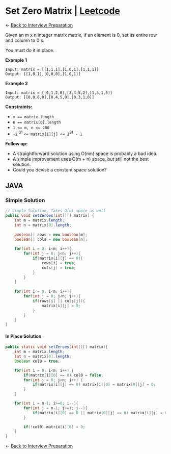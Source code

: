 # Set Zero Matrix | [Leetcode](https://leetcode.com/problems/set-matrix-zeroes/)

&larr; [Back to Interview Preparation](../InterviewPreparation.md)

Given an m x n integer matrix matrix, if an element is 0, set its entire row and column to 0's.

You must do it in place.

**Example 1**

```
Input: matrix = [[1,1,1],[1,0,1],[1,1,1]]
Output: [[1,0,1],[0,0,0],[1,0,1]]
```
**Example 2**

```
Input: matrix = [[0,1,2,0],[3,4,5,2],[1,3,1,5]]
Output: [[0,0,0,0],[0,4,5,0],[0,3,1,0]]
```

**Constraints:**

- `m == matrix.length`
- `n == matrix[0].length`
- `1 <= m, n <= 200`
- `-2` <sup>31</sup> `<= matrix[i][j] <= 2`<sup>31</sup>` - 1`
 

**Follow up:**

-   A straightforward solution using O(mn) space is probably a bad idea.
-   A simple improvement uses O(m + n) space, but still not the best solution.
-   Could you devise a constant space solution?

## JAVA

### Simple Solution

```java
// Simple Solution, Takes O(n) space as well
public void setZeroes(int[][] matrix) {
    int m = matrix.length;
    int n = matrix[0].length;
    
    boolean[] rows = new boolean[m];
    boolean[] cols = new boolean[n];
    
    for(int i = 0; i<m; i++){
        for(int j = 0; j<n; j++){
            if(matrix[i][j] == 0){
                rows[i] = true;
                cols[j] = true;
            }
        }
    }
    
    for(int i = 0; i<m; i++){
        for(int j = 0; j<n; j++){
            if(rows[i] || cols[j]){
                matrix[i][j] = 0;
            }
        }
    }
}
```

#### In Place Solution

```java
public static void setZeroes(int[][] matrix){
    int m = matrix.length;
    int n = matrix[0].length;
    Boolean col0 = true;

    for(int i = 0; i<m; i++) {
        if(matrix[i][0] == 0) col0 = false;
        for(int j = 0; j<n; j++) {
            if(matrix[i][j] == 0) matrix[i][0] = matrix[0][j] = 0;
        }
    }

    for(int i = m-1; i>=0; i--){
        for(int j = n-1; j>=1; j--){
            if(matrix[i][0] == 0 || matrix[0][j] == 0) matrix[i][j] = 0;        
        }

        if(!col0) matrix[i][0] = 0;
    }
}
```

&larr; [Back to Interview Preparation](../../InterviewPreparation.md)
